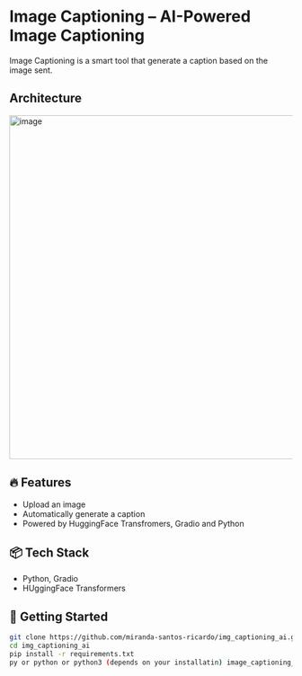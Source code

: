 # Image Captioning – AI-Powered Image Captioning 

Image Captioning is a smart tool that generate a caption based on the image sent.

## Architecture

<img width="612" alt="image" src="https://github.com/user-attachments/assets/d8101e6e-3098-474b-a2b5-1cee1d7699b4" />



## 🔥 Features
- Upload an image
- Automatically generate a caption
- Powered by HuggingFace Transfromers, Gradio and Python

## 📦 Tech Stack
- Python, Gradio
- HUggingFace Transformers

## 🚀 Getting Started

```bash
git clone https://github.com/miranda-santos-ricardo/img_captioning_ai.git
cd img_captioning_ai
pip install -r requirements.txt 
py or python or python3 (depends on your installatin) image_captioning_app.py
